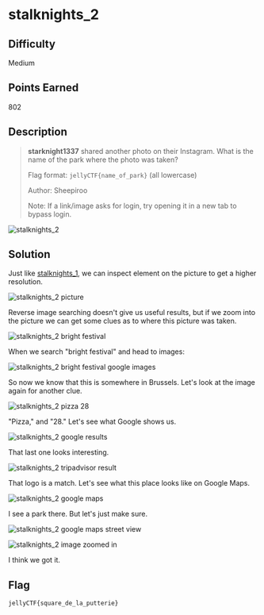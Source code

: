 # stalknights_2

## Difficulty

Medium

## Points Earned 

802

## Description

> **starknight1337** shared another photo on their Instagram. What is the name of the park where the photo was taken?
> 
> Flag format: `jellyCTF{name_of_park}` (all lowercase)
> 
> Author: Sheepiroo
> 
> Note: If a link/image asks for login, try opening it in a new tab to bypass login.

![stalknights_2](./images/stalknights_2.png "stalknights_2")

## Solution

Just like [stalknights_1](./stalknights_1.md), we can inspect element on the picture to get a higher resolution.

![stalknights_2 picture](./images/stalknights_2_pic.jpg "stalknights_2 picture")

Reverse image searching doesn't give us useful results, but if we zoom into the picture we can get some clues as to where this picture was taken.

![stalknights_2 bright festival](./images/stalknights_2_bright_festival.jpg "stalknights_2 bright festival")

When we search "bright festival" and head to images:

![stalknights_2 bright festival google images](./images/stalknights_2_google_images.png "stalknights_2 bright festival google images")

So now we know that this is somewhere in Brussels. Let's look at the image again for another clue.

![stalknights_2 pizza 28](./images/stalknights_2_pizza_28.jpg "stalknights_2 pizza 28")

"Pizza," and "28." Let's see what Google shows us.

![stalknights_2 google results](./images/stalknights_2_google_pizza_28.png "stalknights_2 google results")

That last one looks interesting.

![stalknights_2 tripadvisor result](./images/stalknights_2_tripadvisor.png "stalknights_2 tripadvisor result")

That logo is a match. Let's see what this place looks like on Google Maps.

![stalknights_2 google maps](./images/stalknights_2_google_maps.png "stalknights_2 google maps")

I see a park there. But let's just make sure.

![stalknights_2 google maps street view](./images/stalknights_2_street_view.jpg "stalknights_2 google maps street view")

![stalknights_2 image zoomed in](./images/stalknights_2_comp1.jpg "stalknights_2 image zoomed in")

I think we got it.

## Flag

`jellyCTF{square_de_la_putterie}`